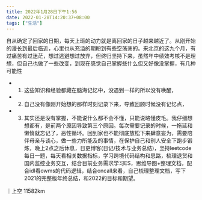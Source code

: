 ```yaml
---
title: 2022年1月28日下午1:56
date: 2022-01-28T14:20:37+08:00
tags: ["生活"]
---
```


自从确定了回家的日期，每天上班的动力就是离回家的日子越来越近了。从刚开始的漫长到最后临近，心里也从充溢的期盼到有些空荡荡的。来北京的这九个月，有过痛苦有过迷茫，想过逃避想过放弃，但终归坚持下来，虽然年中绩效考核不是理想，但自己也做了一些改变，到现在感觉自己掌握些什么但又好像没掌握，有几种可能性

- 1. 这些知识和经验都藏在脑海记忆中，没遇到一样的所以没有唤醒，
- 2. 自己没有像刚开始想的那样时刻记录下来，导致回顾时候没有记忆点，
- 3. 其实还是没有掌握，不能说什么都不会不懂，只能说略懂皮毛。我仔细想想都有，是前两个原因导致第三个原因。每次需要记录的时候，一拖延和懒惰就忘记了，恶性循环。回到家也不能彻底放松下来肆意妄为，需要陪伴母亲与谈心，做一些力所能及的事情，在保护自己和别人安全下跑步锻炼，晚上2点之后休息，日更博客(日记/技术与业务总结)，坚持leetcode每日一题，每天看相关数据指标，学习跨境代码结构和思路，梳理退货和国内监控业务交互，结合目前业务需求学习ES，思维导图+整理文档，配合idl看owms的代码逻辑，结合oncall来看，自己梳理整理文档，写下2021的完整版年终总结，和2022的目标和期望。

｜上空 11582km
